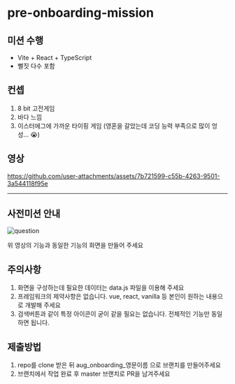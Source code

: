 # pre-onboarding-mission

## 미션 수행
- Vite + React + TypeScript
- 뻘짓 다수 포함

## 컨셉
1. 8 bit 고전게임
2. 바다 느낌
3. 이스터에그에 가까운 타이핑 게임 (영혼을 갈았는데 코딩 능력 부족으로 많이 엉성... 😭)

## 영상
https://github.com/user-attachments/assets/7b721599-c55b-4263-9501-3a544118f95e

---------------------------------------

## 사전미션 안내

![question](https://github.com/user-attachments/assets/3f139392-b269-4a4f-80e4-11eb82afd249)

위 영상의 기능과 동일한 기능의 화면을 만들어 주세요

## 주의사항
1. 화면을 구성하는데 필요한 데이터는 data.js 파일을 이용해 주세요
2. 프레임워크의 제약사항은 없습니다. vue, react, vanilla 등 본인이 원하는 내용으로 개발해 주세요
3. 검색버튼과 같이 특정 아이콘이 굳이 같을 필요는 없습니다. 전체적인 기능만 동일하면 됩니다.

## 제출방법
1. repo를 clone 받은 뒤 aug_onboarding_영문이름 으로 브랜치를 만들어주세요
2. 브랜치에서 작업 완료 후 master 브랜치로 PR을 남겨주세요
